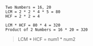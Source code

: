 ```
Two Numbers = 16, 20
LCM = 2 * 2 * 4 * 5 = 80
HCF = 2 * 2 = 4

LCM * HCF = 80 * 4 = 320
Product of 2 Numbers = 16 * 20 = 320
```

> LCM * HCF = num1 * num2